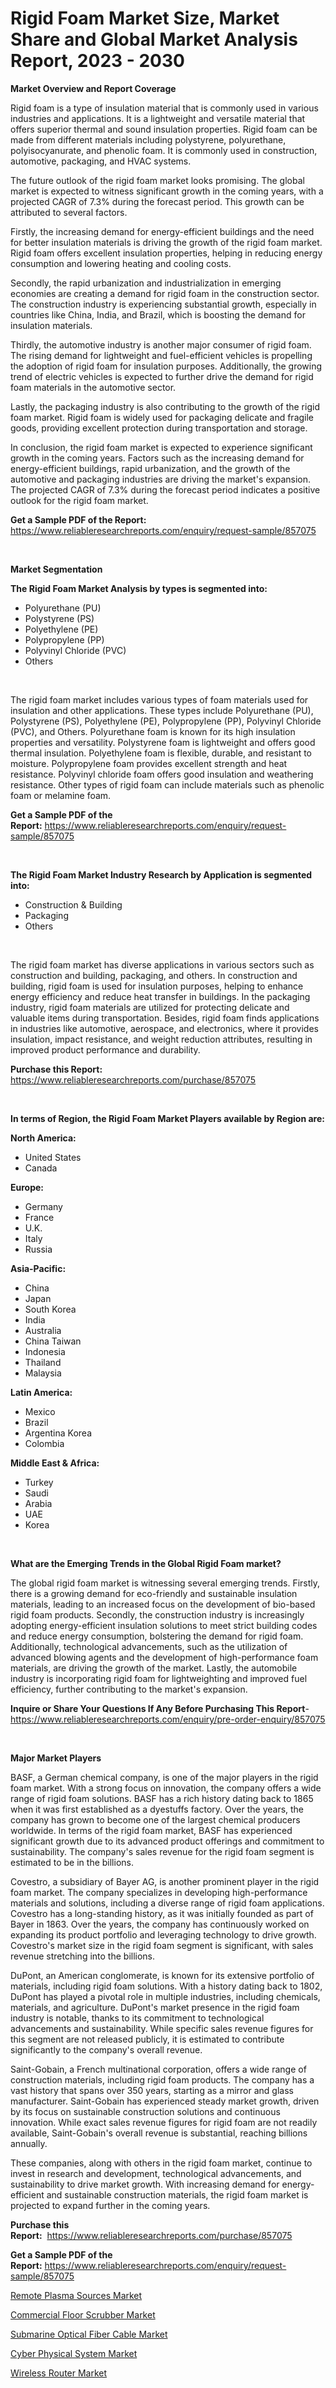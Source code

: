 <p><h1>Rigid Foam Market Size, Market Share and Global Market Analysis Report, 2023 - 2030</h1></p><p><strong>Market Overview and Report Coverage</strong></p>
<p><p>Rigid foam is a type of insulation material that is commonly used in various industries and applications. It is a lightweight and versatile material that offers superior thermal and sound insulation properties. Rigid foam can be made from different materials including polystyrene, polyurethane, polyisocyanurate, and phenolic foam. It is commonly used in construction, automotive, packaging, and HVAC systems.</p><p>The future outlook of the rigid foam market looks promising. The global market is expected to witness significant growth in the coming years, with a projected CAGR of 7.3% during the forecast period. This growth can be attributed to several factors.</p><p>Firstly, the increasing demand for energy-efficient buildings and the need for better insulation materials is driving the growth of the rigid foam market. Rigid foam offers excellent insulation properties, helping in reducing energy consumption and lowering heating and cooling costs.</p><p>Secondly, the rapid urbanization and industrialization in emerging economies are creating a demand for rigid foam in the construction sector. The construction industry is experiencing substantial growth, especially in countries like China, India, and Brazil, which is boosting the demand for insulation materials.</p><p>Thirdly, the automotive industry is another major consumer of rigid foam. The rising demand for lightweight and fuel-efficient vehicles is propelling the adoption of rigid foam for insulation purposes. Additionally, the growing trend of electric vehicles is expected to further drive the demand for rigid foam materials in the automotive sector.</p><p>Lastly, the packaging industry is also contributing to the growth of the rigid foam market. Rigid foam is widely used for packaging delicate and fragile goods, providing excellent protection during transportation and storage.</p><p>In conclusion, the rigid foam market is expected to experience significant growth in the coming years. Factors such as the increasing demand for energy-efficient buildings, rapid urbanization, and the growth of the automotive and packaging industries are driving the market's expansion. The projected CAGR of 7.3% during the forecast period indicates a positive outlook for the rigid foam market.</p></p>
<p><strong>Get a Sample PDF of the Report:</strong> <a href="https://www.reliableresearchreports.com/enquiry/request-sample/857075">https://www.reliableresearchreports.com/enquiry/request-sample/857075</a></p>
<p>&nbsp;</p>
<p><strong>Market Segmentation</strong></p>
<p><strong>The Rigid Foam Market Analysis by types is segmented into:</strong></p>
<p><ul><li>Polyurethane (PU)</li><li>Polystyrene (PS)</li><li>Polyethylene (PE)</li><li>Polypropylene (PP)</li><li>Polyvinyl Chloride (PVC)</li><li>Others</li></ul></p>
<p>&nbsp;</p>
<p><p>The rigid foam market includes various types of foam materials used for insulation and other applications. These types include Polyurethane (PU), Polystyrene (PS), Polyethylene (PE), Polypropylene (PP), Polyvinyl Chloride (PVC), and Others. Polyurethane foam is known for its high insulation properties and versatility. Polystyrene foam is lightweight and offers good thermal insulation. Polyethylene foam is flexible, durable, and resistant to moisture. Polypropylene foam provides excellent strength and heat resistance. Polyvinyl chloride foam offers good insulation and weathering resistance. Other types of rigid foam can include materials such as phenolic foam or melamine foam.</p></p>
<p><strong>Get a Sample PDF of the Report:</strong>&nbsp;<a href="https://www.reliableresearchreports.com/enquiry/request-sample/857075">https://www.reliableresearchreports.com/enquiry/request-sample/857075</a></p>
<p>&nbsp;</p>
<p><strong>The Rigid Foam Market Industry Research by Application is segmented into:</strong></p>
<p><ul><li>Construction & Building</li><li>Packaging</li><li>Others</li></ul></p>
<p>&nbsp;</p>
<p><p>The rigid foam market has diverse applications in various sectors such as construction and building, packaging, and others. In construction and building, rigid foam is used for insulation purposes, helping to enhance energy efficiency and reduce heat transfer in buildings. In the packaging industry, rigid foam materials are utilized for protecting delicate and valuable items during transportation. Besides, rigid foam finds applications in industries like automotive, aerospace, and electronics, where it provides insulation, impact resistance, and weight reduction attributes, resulting in improved product performance and durability.</p></p>
<p><strong>Purchase this Report:</strong>&nbsp; <a href="https://www.reliableresearchreports.com/purchase/857075">https://www.reliableresearchreports.com/purchase/857075</a></p>
<p>&nbsp;</p>
<p><strong>In terms of Region, the Rigid Foam Market Players available by Region are:</strong></p>
<p>
    <p> <strong> North America: </strong>
        <ul>
            <li>United States</li>
            <li>Canada</li>
        </ul>
        </p> 
    <p> <strong> Europe: </strong>
        <ul>
            <li>Germany</li>
            <li>France</li>
            <li>U.K.</li>
            <li>Italy</li>
            <li>Russia</li>
        </ul>
        </p> 
    <p> <strong> Asia-Pacific: </strong>
        <ul>
            <li>China</li>
            <li>Japan</li>
            <li>South Korea</li>
            <li>India</li>
            <li>Australia</li>
            <li>China Taiwan</li>
            <li>Indonesia</li>
            <li>Thailand</li>
            <li>Malaysia</li>
        </ul>
        </p> 
    <p> <strong> Latin America: </strong>
        <ul>
            <li>Mexico</li>
            <li>Brazil</li>
            <li>Argentina Korea</li>
            <li>Colombia</li>
        </ul>
        </p> 
    <p> <strong> Middle East & Africa: </strong>
        <ul>
            <li>Turkey</li>
            <li>Saudi</li>
            <li>Arabia</li>
            <li>UAE</li>
            <li>Korea</li>
        </ul>
    </p>
    </p>
<p>&nbsp;</p>
<p><strong>What are the Emerging Trends in the Global Rigid Foam market?</strong></p>
<p><p>The global rigid foam market is witnessing several emerging trends. Firstly, there is a growing demand for eco-friendly and sustainable insulation materials, leading to an increased focus on the development of bio-based rigid foam products. Secondly, the construction industry is increasingly adopting energy-efficient insulation solutions to meet strict building codes and reduce energy consumption, bolstering the demand for rigid foam. Additionally, technological advancements, such as the utilization of advanced blowing agents and the development of high-performance foam materials, are driving the growth of the market. Lastly, the automobile industry is incorporating rigid foam for lightweighting and improved fuel efficiency, further contributing to the market's expansion.</p></p>
<p><strong>Inquire or Share Your Questions If Any Before Purchasing This Report</strong>- <a href="https://www.reliableresearchreports.com/enquiry/pre-order-enquiry/857075">https://www.reliableresearchreports.com/enquiry/pre-order-enquiry/857075</a></p>
<p>&nbsp;</p>
<p><strong>Major Market Players</strong></p>
<p><p>BASF, a German chemical company, is one of the major players in the rigid foam market. With a strong focus on innovation, the company offers a wide range of rigid foam solutions. BASF has a rich history dating back to 1865 when it was first established as a dyestuffs factory. Over the years, the company has grown to become one of the largest chemical producers worldwide. In terms of the rigid foam market, BASF has experienced significant growth due to its advanced product offerings and commitment to sustainability. The company's sales revenue for the rigid foam segment is estimated to be in the billions.</p><p>Covestro, a subsidiary of Bayer AG, is another prominent player in the rigid foam market. The company specializes in developing high-performance materials and solutions, including a diverse range of rigid foam applications. Covestro has a long-standing history, as it was initially founded as part of Bayer in 1863. Over the years, the company has continuously worked on expanding its product portfolio and leveraging technology to drive growth. Covestro's market size in the rigid foam segment is significant, with sales revenue stretching into the billions.</p><p>DuPont, an American conglomerate, is known for its extensive portfolio of materials, including rigid foam solutions. With a history dating back to 1802, DuPont has played a pivotal role in multiple industries, including chemicals, materials, and agriculture. DuPont's market presence in the rigid foam industry is notable, thanks to its commitment to technological advancements and sustainability. While specific sales revenue figures for this segment are not released publicly, it is estimated to contribute significantly to the company's overall revenue.</p><p>Saint-Gobain, a French multinational corporation, offers a wide range of construction materials, including rigid foam products. The company has a vast history that spans over 350 years, starting as a mirror and glass manufacturer. Saint-Gobain has experienced steady market growth, driven by its focus on sustainable construction solutions and continuous innovation. While exact sales revenue figures for rigid foam are not readily available, Saint-Gobain's overall revenue is substantial, reaching billions annually.</p><p>These companies, along with others in the rigid foam market, continue to invest in research and development, technological advancements, and sustainability to drive market growth. With increasing demand for energy-efficient and sustainable construction materials, the rigid foam market is projected to expand further in the coming years.</p></p>
<p><strong>Purchase this Report:</strong>&nbsp;&nbsp;<a href="https://www.reliableresearchreports.com/purchase/857075">https://www.reliableresearchreports.com/purchase/857075</a></p>
<p></p>
<p><strong>Get a Sample PDF of the Report:</strong>&nbsp;<a href="https://www.reliableresearchreports.com/enquiry/request-sample/857075">https://www.reliableresearchreports.com/enquiry/request-sample/857075</a></p>
<p><p><a href="https://medium.com/@jasperkuhic2023/remote-plasma-sources-market-analysis-its-cagr-market-segmentation-and-global-industry-overview-e22947f629e6">Remote Plasma Sources Market</a></p><p><a href="https://medium.com/@austynlemke1988/commercial-floor-scrubber-market-trends-and-market-analysis-forecasted-for-period-2023-2030-d98836be5fbf">Commercial Floor Scrubber Market</a></p><p><a href="https://medium.com/@damionrunte/analyzing-submarine-optical-fiber-cable-market-global-industry-perspective-and-forecast-2023-to-77630dbb02dd">Submarine Optical Fiber Cable Market</a></p><p><a href="https://medium.com/@mariliehowe/cyber-physical-system-market-furnishes-information-on-market-share-market-trends-and-market-cf5b410866ae">Cyber Physical System Market</a></p><p><a href="https://medium.com/@geoanderson1978/wireless-router-market-outlook-industry-overview-and-forecast-2023-to-2030-e34c0e0aff70">Wireless Router Market</a></p></p>